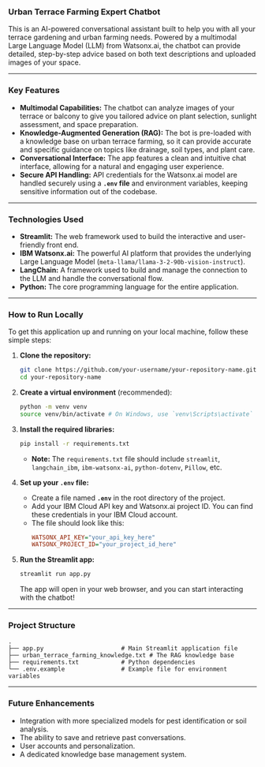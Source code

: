 

### Urban Terrace Farming Expert Chatbot

This is an AI-powered conversational assistant built to help you with all your terrace gardening and urban farming needs. Powered by a multimodal Large Language Model (LLM) from Watsonx.ai, the chatbot can provide detailed, step-by-step advice based on both text descriptions and uploaded images of your space.

-----

### Key Features

  * **Multimodal Capabilities:** The chatbot can analyze images of your terrace or balcony to give you tailored advice on plant selection, sunlight assessment, and space preparation.
  * **Knowledge-Augmented Generation (RAG):** The bot is pre-loaded with a knowledge base on urban terrace farming, so it can provide accurate and specific guidance on topics like drainage, soil types, and plant care.
  * **Conversational Interface:** The app features a clean and intuitive chat interface, allowing for a natural and engaging user experience.
  * **Secure API Handling:** API credentials for the Watsonx.ai model are handled securely using a **`.env` file** and environment variables, keeping sensitive information out of the codebase.

-----

### Technologies Used

  * **Streamlit:** The web framework used to build the interactive and user-friendly front end.
  * **IBM Watsonx.ai:** The powerful AI platform that provides the underlying Large Language Model (`meta-llama/llama-3-2-90b-vision-instruct`).
  * **LangChain:** A framework used to build and manage the connection to the LLM and handle the conversational flow.
  * **Python:** The core programming language for the entire application.

-----

### How to Run Locally

To get this application up and running on your local machine, follow these simple steps:

1.  **Clone the repository:**

    ```bash
    git clone https://github.com/your-username/your-repository-name.git
    cd your-repository-name
    ```

2.  **Create a virtual environment** (recommended):

    ```bash
    python -m venv venv
    source venv/bin/activate # On Windows, use `venv\Scripts\activate`
    ```

3.  **Install the required libraries:**

    ```bash
    pip install -r requirements.txt
    ```

      * **Note:** The `requirements.txt` file should include `streamlit`, `langchain_ibm`, `ibm-watsonx-ai`, `python-dotenv`, `Pillow`, etc.

4.  **Set up your `.env` file:**

      * Create a file named **`.env`** in the root directory of the project.
      * Add your IBM Cloud API key and Watsonx.ai project ID. You can find these credentials in your IBM Cloud account.
      * The file should look like this:
        ```ini
        WATSONX_API_KEY="your_api_key_here"
        WATSONX_PROJECT_ID="your_project_id_here"
        ```

5.  **Run the Streamlit app:**

    ```bash
    streamlit run app.py
    ```

    The app will open in your web browser, and you can start interacting with the chatbot\!

-----

### Project Structure

```
.
├── app.py                      # Main Streamlit application file
├── urban_terrace_farming_knowledge.txt # The RAG knowledge base
├── requirements.txt            # Python dependencies
└── .env.example                # Example file for environment variables
```

-----

### Future Enhancements

  * Integration with more specialized models for pest identification or soil analysis.
  * The ability to save and retrieve past conversations.
  * User accounts and personalization.
  * A dedicated knowledge base management system.
